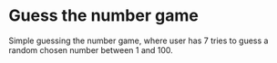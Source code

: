 # Guess the number game

Simple guessing the number game, where user has 7 tries to guess a random chosen number
between 1 and 100.


 
